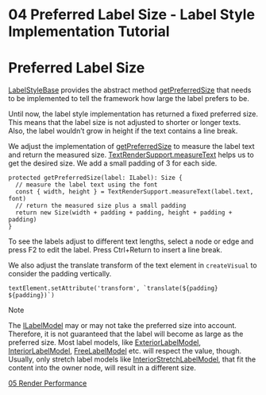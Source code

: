 <!--
 //////////////////////////////////////////////////////////////////////////////
 // @license
 // This file is part of yFiles for HTML 2.6.
 // Use is subject to license terms.
 //
 // Copyright (c) 2000-2023 by yWorks GmbH, Vor dem Kreuzberg 28,
 // 72070 Tuebingen, Germany. All rights reserved.
 //
 //////////////////////////////////////////////////////////////////////////////
-->
# 04 Preferred Label Size - Label Style Implementation Tutorial

# Preferred Label Size

[LabelStyleBase](https://docs.yworks.com/yfileshtml/#/api/LabelStyleBase) provides the abstract method [getPreferredSize](https://docs.yworks.com/yfileshtml/#/api/LabelStyleBase#LabelStyleBase-method-getPreferredSize) that needs to be implemented to tell the framework how large the label prefers to be.

Until now, the label style implementation has returned a fixed preferred size. This means that the label size is not adjusted to shorter or longer texts. Also, the label wouldn’t grow in height if the text contains a line break.

We adjust the implementation of [getPreferredSize](https://docs.yworks.com/yfileshtml/#/api/LabelStyleBase#LabelStyleBase-method-getPreferredSize) to measure the label text and return the measured size. [TextRenderSupport.measureText](https://docs.yworks.com/yfileshtml/#/api/TextRenderSupport#TextRenderSupport-method-measureText) helps us to get the desired size. We add a small padding of 3 for each side.

```
protected getPreferredSize(label: ILabel): Size {
  // measure the label text using the font
  const { width, height } = TextRenderSupport.measureText(label.text, font)
  // return the measured size plus a small padding
  return new Size(width + padding + padding, height + padding + padding)
}
```

To see the labels adjust to different text lengths, select a node or edge and press F2 to edit the label. Press Ctrl+Return to insert a line break.

We also adjust the translate transform of the text element in `createVisual` to consider the padding vertically.

```
textElement.setAttribute('transform', `translate(${padding} ${padding})`)
```

Note

The [ILabelModel](https://docs.yworks.com/yfileshtml/#/api/ILabelModel) may or may not take the preferred size into account. Therefore, it is not guaranteed that the label will become as large as the preferred size. Most label models, like [ExteriorLabelModel](https://docs.yworks.com/yfileshtml/#/api/ExteriorLabelModel), [InteriorLabelModel](https://docs.yworks.com/yfileshtml/#/api/InteriorLabelModel), [FreeLabelModel](https://docs.yworks.com/yfileshtml/#/api/FreeLabelModel) etc. will respect the value, though. Usually, only stretch label models like [InteriorStretchLabelModel](https://docs.yworks.com/yfileshtml/#/api/InteriorStretchLabelModel), that fit the content into the owner node, will result in a different size.

[05 Render Performance](../../tutorial-style-implementation-label/05-render-performance/index.html)
